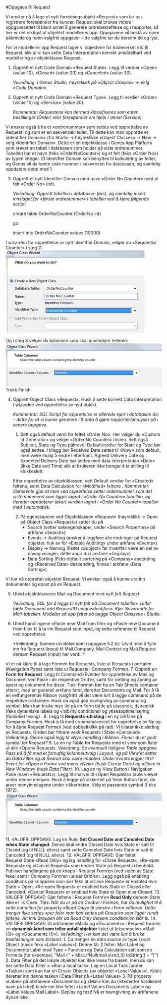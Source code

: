 #Oppgave 9: Request

Vi ønsker nå å lage et nytt forretningsobjekt «Request» som lar oss registrere forespørsler fra kunder. Request skal brukes videre i oppgavesettet til blant annet å generere ordrebekreftelse og i rapporter, så her er det viktigst at objektet modelleres opp. Oppgavene vil bestå av noen påkrevde og noen valgfrie oppgaver – de valgfrie tar du dersom tid og lyst.

Før vi modellerer opp Request lager vi objektene for kodeverket etc til Request, slik at vi kan sette Data Interpretation korrekt umiddelbart ved modellering av objektklasse Request.
1. Opprett et nytt Code Domain «Request State». Legg til verdier «Open» (value 10), «Closed» (value 20) og «Canceled» (value 30).

   *Veiledning: I Genus Studio, høyreklikk på «Object Classes» -> Velg «Code Domain».*
2. Opprett et nytt Code Domain «Request Type». Legg til verdier «Order» (value 10) og «Service» (value 20).

   *Kommentar: Requestene kan dermed klassifiseres som enten bestillinger (Order) eller forespørsler om hjelp / annet (Service).*

Vi ønsker også å ha et «ordrenummer» som settes ved opprettelse av Request, og som er en sekvensiell teller. Til dette kan man opprette et «Identifier Domain» (fra Studio -> høyreklikke «Object Classes» -> New -> velg «Identifier Domain». Dette er en objektklasse i Genus App Platform som krever en tabell i databasen som holder på siste ordrenummer. Tabellen har et navn (feks «OrderNoCounter») og et felt (feks «Order No») av typen integer. Et Identifier Domain kan benyttes til kalkulering av felter, og Genus vil da hente siste nummer i sekvensen fra databasen, og samtidig oppdatere dette med 1.

3. Opprett et nytt Identifier Domain med navn «Order No Counter» med et felt «Order No» (int).
  
   *Veiledning: Opprett tabellen i databasen først, og samtidig insert innslaget for «første ordrenummer» i tabellen ved å kjøre følgende script*:

   create table OrderNoCounter (OrderNo int)

   go

   insert into OrderNoCounter values (10000)
  
  I wizarden for opprettelse av nytt Identifier Domain, velger du «Sequential Counter» i steg 2:
  ![oppg9fig1.JPG](media/oppg9fig1.JPG)
 
  Og i steg 3 velger du kolonnen som skal inneholder telleren:
  ![oppg9fig2.JPG](media/oppg9fig2.JPG)
  Trykk Finish.
  
4. Opprett Object Class «Request». Husk å sette korrekt Data Interpretation i wizarden ved opprettelse av nytt objekt.

   *Kommentar: SQL Script for opprettelse er allerede kjørt i databasen din – dette for at vi kunne generere litt data å gjøre rapporter/analyser på i senere oppgave.*
   1. Sett også default verdi for feltet «Order No». Her velger du «Custom Id Generator» og velger «Order No Counter» i listen. Sett også Subject, State og Type påkrevd. Defaultverdier for State og Type bør også settes. I tillegg bør Received Date settes til «Now» som default, men være mulig å endre i etterkant. Agreed Delivery Date og Expected Delivery Date bør settes med data interpretation «Date» (ikke Date and Time) slik at brukeren ikke trenger å ta stilling til klokkeslett.
   
   Etter opprettelse av objektklassen, sett Default verdier for «Created» feltene, samt Data Calculation for «Modified» feltene . 
   *Kommentar: Sistnevnte gjør at man ved opprettelse setter ordernummer som det siste nummeret som ligger lagret i «Order No Counter» tabellen, og deretter oppdaterer (øker) verdien lagret i «Order No Counter» tabellen med 1 automatisk.*
   
   2. På egenskapene ved Objektklassen «Request» (høyreklikk -> Open på Object Class «Request») setter du på 
      - Search (setter søkeegenskaper, under «Search Properties» på arkfane «Search») 
      -	Events -> Auditing (ønsker å loggføre alle endringer på Request objekter, huk av for «Enable Auditing» under arkfane «Events») 
      -	Display -> Naming (Feltet «Subject» før ihvertfall være en del av navngivningen, dette angir du i arkfane «Display»)
      -	Data Sorting (Feks default sortering på «Company» ascending og «Received Date» descending, finnes i arkfane «Data Sorting»).
  
Vi har nå opprettet objektet Request. Vi ønsker også å kunne dra inn dokumenter og epost på en Request.

5. Utvid objektklassene Mail og Document med *nytt felt Request*

   *Veiledning: SQL for å legge til nytt felt på Document tabellen: «alter table Document add RequestID uniqueidentifier». Kjør tilsvarende for Mail-tabellen. Modeller så opp feltet på begge Object Classene i Studio.*
6. Utvid handlingene «Paste new Mail from file» og «Paste new Document from file» til å ta inn Request som input, og sette referanse til Request ved opprettelse.

   *Veiledning: Samme utvidelse som i oppgave 5.2.b): Utvid med å fylle inn fra Request (input) til Mail.Company, Mail.Contact og Mail.Request dersom Request (input) har verdi. *

Vi er nå klare til å lage Formen for Requests, liste ut Requests i portalen (Navigation Pane) samt liste ut Requests i Company Formen.
7. Opprett en **Form for Request**. Legg til Command+Eventer for opprettelse av Mail og Document ved Paste i de respektive Grid’er, samt for sletting og åpning av epost og dokument fra disse.
   Tips: Formen bør ha en Tab Sheets container ytterst, med en generell arkfane først, deretter Documents og Mail. For å få en velfungerende Ribbon (valgfritt) vil det være lurt å legge command på de respektive arkfanene. Husk da også god navngiving av command og symbol.
   Man kan bruke mye tid på en Form både på utseende, dynamikk (feks dynamiske labels og visibility conditions) og ytlsesoptimalisering (forsinket lesing) . 
8. Legg til **Requests-utlisting** i en ny arkfane på Company Formen. Husk å få med command+event for opprettelse av Ny og for å åpne Request Formen (ved dobbeltklikk på rad). Vi tillater ikke sletting av Requests. Griden bør filtrere vekk Requests i State «Canceled».
  *Veiledning: Gjerne også legg til «Ny»-handling i Ribbon. Finner du et godt symbol for Request?*
9. La en ny Table for Requests med et view som lister ut alle «Open» Requests.
   *Veiledning: Se eventuelt tidligere Table oppgave. Pass på å få med et fornuftig kolonneutvalg i Layout, og på View’et setter du Data Filter og at Search skal være enabled. Under Events legger til til Event for «Open a Form» ved menu «New» (husk Create Data) og «Open in New Window» (husk Data Filter).*
10. Lag en ny View Button i Navigation Pane (navn «Requests»). Legg til snarvei til «Open Requests» table viewet under denne menyen. Husk å legge på sikkerhet på View Button først, da arver menyinnslagene under sikkerheten. Velg et passende symbol (f eks 1972).
  ![oppg9fig3.JPG](media/oppg9fig2.JPG)
11. VALGFRI OPPGAVE: Lag en Rule: **Set Closed Date and Canceled Date when State changed**. Denne skal endre Closed Date hvis State er satt til Closed (og til NULL ellers) samt sette Canceled Date hvis State er satt til Canceled (og til NULL ellers).
12. VALGFRI OPPGAVE: Gjør feltet Request.State «Read Only» og lag handling for «Close Request», «Re-open Request» og «Cancel Request» som endrer State på Requests i henhold. Publiser handlingene på en knapp i Request Form’en (ved siden av State feks) samt i Company Form’en (under Grid’en). Legg også på enabling conditions på knappene som sier feks at «Close Request» er enabled hvis State = Open, «Re-open Request» er enabled hvis State er Closed eller Canceled, «Cancel Request» er enabled hvis State er Open eller Closed.
13. VALGFRI OPPGAVE: Gjør feltene i Request Form’en **Read Only** dersom State ikke er lik Open.
    *Tips: Når du er på en Control i Formen, har du mulighet til å sette condition for property «Read Only» til venstre i Form editoren. Dette trenger ikke settes «per felt» man kan settes på Group’en som ligger rundt feltene. Alt inni Groupen blir da Read Only dersom condition’en slår til.*
14. VALGFRI OPPGAVE: Gi arkfanene «Mail» og «Documents» i Request formen en **dynamisk label som teller antall objekter** listet ut (eksempelvis «Mail (3)» og «Documents (1)»).
    *Veiledning:  Her kan det være lurt å bruke fasitløsningen som bistand.*
    1. Du trenger en data source av type Local Object (navn: feks «Label values»). Denne får 2 felter: Mail Label og Documents Label med Type = Function og Data Calculation satt som en Formula (for eksempel, ‘’Mail  (‘’ + Misc.ifNull(mail.size(),0).toString() + ‘’)’’)
    2. Data Filter på det lokale objektet kan ikke leses fra basen, men du kan her sette Data Filter = «Run a local task». Lag en Local Task (under «Tasks») som kun har en Create Objects (av objektet «Label Values»). Koble deretter inn denne tasken i Data Filter på «Label Values»
    3. På property «Label» på arkfanene «Documents» og «Mail» kan du (istedenfor hardkodet navn på label) binde inn hhv feltet «Label Values.Documents Label» og «Label Values.Mail Label». 
Deploy og test! Nå er navngivning av arkfanene dynamiske.
